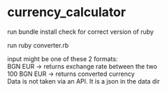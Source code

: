 # currency_calculator

run bundle install
check for correct version of ruby

run ruby converter.rb

input might be one of these 2 formats:
<br />
BGN EUR -> returns exchange rate between the two
<br />
100 BGN EUR -> returns converted currency
<br />
Data is not taken via an API. It is a json in the data dir